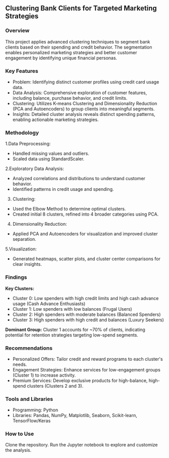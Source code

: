 ## Clustering Bank Clients for Targeted Marketing Strategies

### Overview
This project applies advanced clustering techniques to segment bank clients based on their spending and credit behavior. The segmentation enables personalized marketing strategies and better customer engagement by identifying unique financial personas.

### Key Features
- Problem: Identifying distinct customer profiles using credit card usage data.
- Data Analysis: Comprehensive exploration of customer features, including balance, purchase behavior, and credit limits.
- Clustering: Utilizes K-means Clustering and Dimensionality Reduction (PCA and Autoencoders) to group clients into meaningful segments.
- Insights: Detailed cluster analysis reveals distinct spending patterns, enabling actionable marketing strategies.

### Methodology

1.Data Preprocessing:

- Handled missing values and outliers.
- Scaled data using StandardScaler.

2.Exploratory Data Analysis:

- Analyzed correlations and distributions to understand customer behavior.
- Identified patterns in credit usage and spending.

3. Clustering:

- Used the Elbow Method to determine optimal clusters.
- Created initial 8 clusters, refined into 4 broader categories using PCA.

4. Dimensionality Reduction:
   
- Applied PCA and Autoencoders for visualization and improved cluster separation.

5.Visualization:

- Generated heatmaps, scatter plots, and cluster center comparisons for clear insights.


### Findings
**Key Clusters:**
- Cluster 0: Low spenders with high credit limits and high cash advance usage (Cash Advance Enthusiasts)
- Cluster 1: Low spenders with low balances (Frugal Users)
- Cluster 2: High spenders with moderate balances (Balanced Spenders)
- Cluster 3: High spenders with high credit and balances (Luxury Seekers)
 
**Dominant Group:** Cluster 1 accounts for ~70% of clients, indicating potential for retention strategies targeting low-spend segments.


### Recommendations
- Personalized Offers: Tailor credit and reward programs to each cluster's needs.
- Engagement Strategies: Enhance services for low-engagement groups (Cluster 1) to increase activity.
- Premium Services: Develop exclusive products for high-balance, high-spend clusters (Clusters 2 and 3).

### Tools and Libraries

- Programming: Python
- Libraries: Pandas, NumPy, Matplotlib, Seaborn, Scikit-learn, TensorFlow/Keras

### How to Use
Clone the repository.
Run the Jupyter notebook to explore and customize the analysis.
